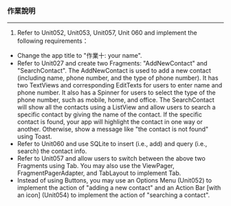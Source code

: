 ### 作業說明
---
1. Refer to Unit052, Unit053, Unit057, Unit 060 and implement the following requirements：
* Change the app title to "作業十: your name".
* Refer to Unit027 and create two Fragments: "AddNewContact" and "SearchContact". The AddNewContact is used to add a new contact (including name, phone number, and the type of phone number). It has two TextViews and corresponding EditTexts for users to enter name and phone number. It also has a Spinner for users to select the type of the phone number, such as mobile, home, and office. The SearchContact will show all the contacts using a ListView and allow users to search a specific contact by giving the name of the contact. If the specific contact is found, your app will highlight the contact in one way or another. Otherwise, show a message like "the contact is not found" using Toast.
* Refer to Unit060 and use SQLite to insert (i.e., add) and query (i.e., search) the contact info.
* Refer to Unit057 and allow users to switch between the above two Fragments using Tab. You may also use the ViewPager, FragmentPagerAdapter, and TabLayout to implement Tab.
* Instead of using Buttons, you may use an Options Menu (Unit052) to implement the action of "adding a new contact" and an Action Bar [with an icon] (Unit054) to implement the action of "searching a contact".
